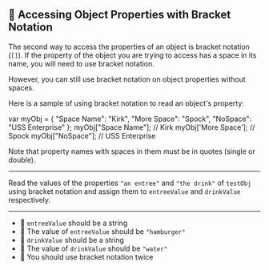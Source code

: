 🚀 Accessing Object Properties with Bracket Notation
----------------------------------------------------

The second way to access the properties of an object is bracket notation (`[]`). If the property of the object you are trying to access has a space in its name, you will need to use bracket notation.

However, you can still use bracket notation on object properties without spaces.

Here is a sample of using bracket notation to read an object's property:

var myObj = {
  "Space Name": "Kirk",
  "More Space": "Spock",
  "NoSpace": "USS Enterprise"
};
myObj\["Space Name"\]; // Kirk
myObj\['More Space'\]; // Spock
myObj\["NoSpace"\];    // USS Enterprise

Note that property names with spaces in them must be in quotes (single or double).

* * *

Read the values of the properties `"an entree"` and `"the drink"` of `testObj` using bracket notation and assign them to `entreeValue` and `drinkValue` respectively.

* * *

*   🧪 `entreeValue` should be a string
*   🧪 The value of `entreeValue` should be `"hamburger"`
*   🧪 `drinkValue` should be a string
*   🧪 The value of `drinkValue` should be `"water"`
*   🧪 You should use bracket notation twice